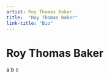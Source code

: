 ```yaml
---
artist: Roy Thomas Baker
title:  "Roy Thomas Baker"
link-title: "Bio"
---
```


# Roy Thomas Baker

a b c
